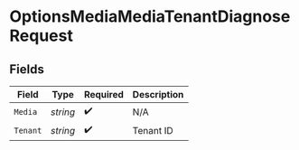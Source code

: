 # OptionsMediaMediaTenantDiagnoseRequest


## Fields

| Field              | Type               | Required           | Description        |
| ------------------ | ------------------ | ------------------ | ------------------ |
| `Media`            | *string*           | :heavy_check_mark: | N/A                |
| `Tenant`           | *string*           | :heavy_check_mark: | Tenant ID          |